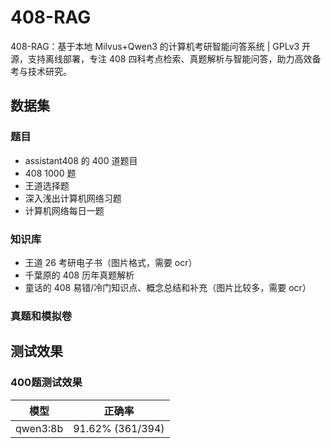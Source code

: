 # 408-RAG

408-RAG：基于本地 Milvus+Qwen3 的计算机考研智能问答系统 | GPLv3 开源，支持离线部署，专注 408 四科考点检索、真题解析与智能问答，助力高效备考与技术研究。

## 数据集

### 题目

- assistant408 的 400 道题目
- 408 1000 题
- 王道选择题
- 深入浅出计算机网络习题
- 计算机网络每日一题

### 知识库

- 王道 26 考研电子书（图片格式，需要 ocr）
- 千葉原的 408 历年真题解析
- 童话的 408 易错/冷门知识点、概念总结和补充（图片比较多，需要 ocr）

### 真题和模拟卷

## 测试效果

### 400题测试效果
| 模型     | 正确率           |
| -------- | ---------------- |
| qwen3:8b | 91.62% (361/394) |
